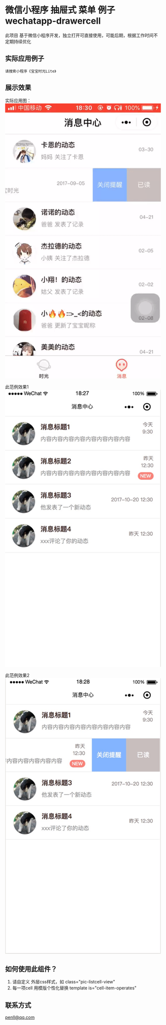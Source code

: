# 微信小程序 抽屉式 菜单 例子 wechatapp-drawercell

此项目 基于微信小程序开发，独立打开可直接使用，可能后期，根据工作时间不定期持续优化


## 实际应用例子

```
请搜索小程序《宝宝时光Lite》
```



## 展示效果

实际应用图：
![image](https://github.com/Penll/preview-img/blob/master/drawer-cell/temp.gif)

此范例效果1
![image](https://github.com/Penll/preview-img/blob/master/drawer-cell/1.jpg)


此范例效果2
![image](https://github.com/Penll/preview-img/blob/master/drawer-cell/2.jpg)


## 如何使用此组件？
1. 请自定义 外层css样式，如 class="pic-listcell-view"
2. 每一项cell 用模版个性化替换 template is="cell-item-operates"

## 联系方式

penll@qq.com
